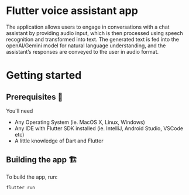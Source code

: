 # Flutter voice assistant app

The application allows users to engage in conversations with a chat assistant by providing audio input, which is then processed using speech recognition and transformed into text. The generated text is fed into the openAI/Gemini model for natural language understanding, and the assistant’s responses are conveyed to the user in audio format.

# Getting started

## Prerequisites 🍳

You'll need
- Any Operating System (ie. MacOS X, Linux, Windows)
- Any IDE with Flutter SDK installed (ie. IntelliJ, Android Studio, VSCode etc)
- A little knowledge of Dart and Flutter

## Building the app 🏗️

To build the app, run:
```bash
flutter run 
```
